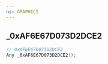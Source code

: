 ```yaml
---
ns: GRAPHICS
---
```

## _0xAF6E67D073D2DCE2

```c
// 0xAF6E67D073D2DCE2
Any _0xAF6E67D073D2DCE2();
```

